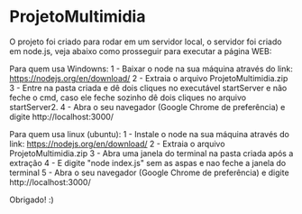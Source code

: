 # ProjetoMultimidia
O projeto foi criado para rodar em um servidor local, o servidor foi criado em node.js, veja abaixo como prosseguir para executar a página WEB:

Para quem usa Windowns:
1 - Baixar o node na sua máquina através do link: https://nodejs.org/en/download/
2 - Extraia o arquivo ProjetoMultimidia.zip
3 - Entre na pasta criada e dê dois cliques no executável startServer e não feche o cmd, caso ele feche sozinho dê dois cliques no arquivo startServer2.
4 - Abra o seu navegador (Google Chrome de preferência) e digite http://localhost:3000/

Para quem usa linux (ubuntu):
1 - Instale o node na sua máquina através do link: https://nodejs.org/en/download/
2 - Extraia o arquivo ProjetoMultimidia.zip
3 - Abra uma janela do terminal na pasta criada após a extração 
4 - E digite "node index.js" sem as aspas e nao feche a janela do terminal
5 - Abra o seu navegador (Google Chrome de preferência) e digite http://localhost:3000/

Obrigado! :)
